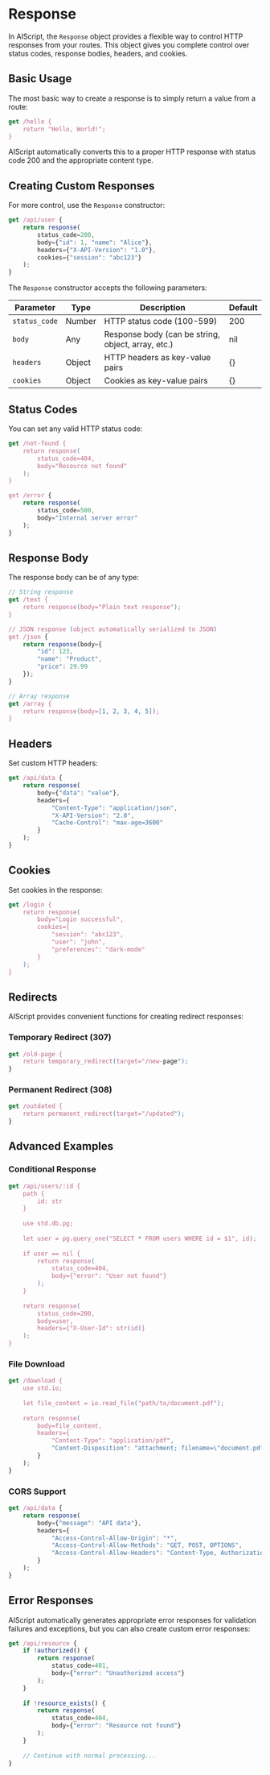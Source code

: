 # Response

In AIScript, the `Response` object provides a flexible way to control HTTP responses from your routes. This object gives you complete control over status codes, response bodies, headers, and cookies.

## Basic Usage

The most basic way to create a response is to simply return a value from a route:

```js
get /hello {
    return "Hello, World!";
}
```

AIScript automatically converts this to a proper HTTP response with status code 200 and the appropriate content type.

## Creating Custom Responses

For more control, use the `Response` constructor:

```js
get /api/user {
    return response(
        status_code=200,
        body={"id": 1, "name": "Alice"},
        headers={"X-API-Version": "1.0"},
        cookies={"session": "abc123"}
    );
}
```

The `Response` constructor accepts the following parameters:

| Parameter | Type | Description | Default |
|-----------|------|-------------|---------|
| `status_code` | Number | HTTP status code (100-599) | 200 |
| `body` | Any | Response body (can be string, object, array, etc.) | nil |
| `headers` | Object | HTTP headers as key-value pairs | {} |
| `cookies` | Object | Cookies as key-value pairs | {} |

## Status Codes

You can set any valid HTTP status code:

```js
get /not-found {
    return response(
        status_code=404,
        body="Resource not found"
    );
}

get /error {
    return response(
        status_code=500,
        body="Internal server error"
    );
}
```

## Response Body

The response body can be of any type:

```js
// String response
get /text {
    return response(body="Plain text response");
}

// JSON response (object automatically serialized to JSON)
get /json {
    return response(body={
        "id": 123,
        "name": "Product",
        "price": 29.99
    });
}

// Array response
get /array {
    return response(body=[1, 2, 3, 4, 5]);
}
```

## Headers

Set custom HTTP headers:

```js
get /api/data {
    return response(
        body={"data": "value"},
        headers={
            "Content-Type": "application/json",
            "X-API-Version": "2.0",
            "Cache-Control": "max-age=3600"
        }
    );
}
```

## Cookies

Set cookies in the response:

```js
get /login {
    return response(
        body="Login successful",
        cookies={
            "session": "abc123",
            "user": "john",
            "preferences": "dark-mode"
        }
    );
}
```

## Redirects

AIScript provides convenient functions for creating redirect responses:

### Temporary Redirect (307)

```js
get /old-page {
    return temporary_redirect(target="/new-page");
}
```

### Permanent Redirect (308)

```js
get /outdated {
    return permanent_redirect(target="/updated");
}
```

## Advanced Examples

### Conditional Response

```js
get /api/users/:id {
    path {
        id: str
    }
    
    use std.db.pg;
    
    let user = pg.query_one("SELECT * FROM users WHERE id = $1", id);
    
    if user == nil {
        return response(
            status_code=404,
            body={"error": "User not found"}
        );
    }
    
    return response(
        status_code=200,
        body=user,
        headers={"X-User-Id": str(id)}
    );
}
```

### File Download

```js
get /download {
    use std.io;
    
    let file_content = io.read_file("path/to/document.pdf");
    
    return response(
        body=file_content,
        headers={
            "Content-Type": "application/pdf",
            "Content-Disposition": "attachment; filename=\"document.pdf\""
        }
    );
}
```

### CORS Support

```js
get /api/data {
    return response(
        body={"message": "API data"},
        headers={
            "Access-Control-Allow-Origin": "*",
            "Access-Control-Allow-Methods": "GET, POST, OPTIONS",
            "Access-Control-Allow-Headers": "Content-Type, Authorization"
        }
    );
}
```

## Error Responses

AIScript automatically generates appropriate error responses for validation failures and exceptions, but you can also create custom error responses:

```js
get /api/resource {
    if !authorized() {
        return response(
            status_code=401,
            body={"error": "Unauthorized access"}
        );
    }
    
    if !resource_exists() {
        return response(
            status_code=404,
            body={"error": "Resource not found"}
        );
    }
    
    // Continue with normal processing...
}
```
